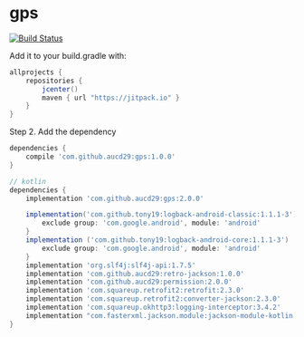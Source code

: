 # gps
[![Build Status](https://travis-ci.org/aucd29/gps.svg?branch=master)](https://travis-ci.org/aucd29/gps)

Add it to your build.gradle with:
```gradle
allprojects {
    repositories {
        jcenter()
        maven { url "https://jitpack.io" }
    }
}
```

Step 2. Add the dependency

```gradle
dependencies {
    compile 'com.github.aucd29:gps:1.0.0'
}
```
```gradle
// kotlin 
dependencies {
    implementation 'com.github.aucd29:gps:2.0.0'

    implementation('com.github.tony19:logback-android-classic:1.1.1-3') {
        exclude group: 'com.google.android', module: 'android'
    }
    implementation ('com.github.tony19:logback-android-core:1.1.1-3')  {
        exclude group: 'com.google.android', module: 'android'
    }
    implementation 'org.slf4j:slf4j-api:1.7.5'
    implementation 'com.github.aucd29:retro-jackson:1.0.0'
    implementation 'com.github.aucd29:permission:2.0.0'
    implementation 'com.squareup.retrofit2:retrofit:2.3.0'
    implementation 'com.squareup.retrofit2:converter-jackson:2.3.0'
    implementation 'com.squareup.okhttp3:logging-interceptor:3.4.2'
    implementation "com.fasterxml.jackson.module:jackson-module-kotlin:2.9.0"
}
```
